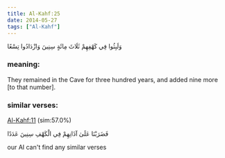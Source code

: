 ```yaml
---
title: Al-Kahf:25
date: 2014-05-27
tags: ["Al-Kahf"]
---
```

وَلَبِثُوا فِي كَهْفِهِمْ ثَلَاثَ مِائَةٍ سِنِينَ وَازْدَادُوا تِسْعًا
### meaning: 
They remained in the Cave for three hundred years, and added nine more [to that number].
### similar verses: 

[Al-Kahf:11](/18/11) (sim:57.0%)

فَضَرَبْنَا عَلَىٰ آذَانِهِمْ فِي الْكَهْفِ سِنِينَ عَدَدًا

our AI can't find any similar verses



